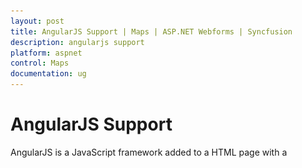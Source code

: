 ```yaml
---
layout: post
title: AngularJS Support | Maps | ASP.NET Webforms | Syncfusion
description: angularjs support
platform: aspnet
control: Maps
documentation: ug
---
```


# AngularJS Support

AngularJS is a JavaScript framework added to a HTML page with a <script> tag. It extends HTML attributes with directives and binds data to HTML with expressions. AngularJS directives allow you to specify custom and reusable HTML tags that moderate the behavior of certain elements. Angular binding uses directives to plug its action into the page. Directives, all prefaced with ng-, are placed in HTML attributes. To know more about Angular binding refer to: <http://help.syncfusion.com/js/angularjs>

Apply the plugin and property assigning the Map element through the directive that starts with the letter “e-“.  The following code illustrates how to bind data to the Map component through Angular support.



{% highlight html %}





   <div ng-controller="MapController"> 

       <div id="AngularMap" style="width:700px;height:400px" ej-map e-zoomsettings-enablezoom="enablezoom">

          <div e-layers>

              <div e-layer e-shapedata="shapedata" e-shapesettings-fill="nfill" e-shapesettings-strokethickness="strokethickness" e-shapesettings-stroke="stroke" >

              </div>

          </div>

       </div>	                     

       <div>

           Shape Color:  <input type="text" id="Text11" ng-model="fill" style="width: 110px">

       </div>  

   </div>

   angular.module('SyncApp', ['ejangular'])

               .controller('MapController', function ($scope) {                  

                   $scope.enablezoom = true,                                    

                   $scope.shapedata = world_map;            

                   $scope.fill = "#4E7EC4";

                   $scope.strokethickness = "0.5";

                   $scope.stroke = "white";                               

               });    



{% endhighlight %}


![](AngularJS-Support_images/AngularJS-Support_img1.png)

AngularJS Support Map
{:.caption} 



